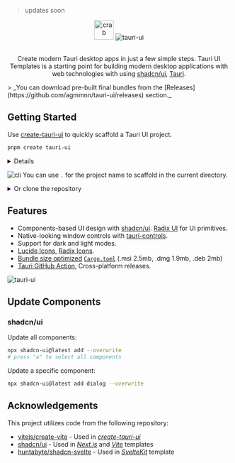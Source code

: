 > updates soon

<div align="center">
<a href="https://tauriui.vercel.app/"><img src="https://github.com/agmmnn/tauri-ui/assets/16024979/9c694ee2-f2c8-4bec-9c06-c3a6f7d4f901" width="44" height="44" alt="crab"/></a> <img src="https://github.com/agmmnn/tauri-ui/assets/16024979/fd89df5b-77f9-417e-89c8-ccf433cdf405" alt="tauri-ui"/>

<br>
<br>

Create modern Tauri desktop apps in just a few simple steps. Tauri UI Templates is a starting point for building modern desktop applications with web technologies with using [shadcn/ui](https://github.com/shadcn/ui), [Tauri](https://github.com/tauri-apps/tauri).
</div>
> _You can download pre-built final bundles from the [Releases](https://github.com/agmmnn/tauri-ui/releases) section._

## Getting Started

Use [create-tauri-ui](https://npmjs.com/package/create-tauri-ui) to quickly scaffold a Tauri UI project.

```bash
pnpm create tauri-ui
```

<details>

```bash
npx create-tauri-ui@latest
pnpm create tauri-ui
npm create tauri-ui@latest
yarn create tauri-ui
```

Then follow the prompts!

You can also directly specify the project name and the template you want to use via additional command line options. For example, to scaffold a Tauri-UI project, run:

```bash
# npm 7+, extra double-dash is needed:
npm create tauri-ui@latest my-tauri-app -- --template vite

# yarn
yarn create tauri-ui my-tauri-app --template next

# pnpm
pnpm create tauri-ui my-tauri-app --template sveltekit
```

</details>

![cli](https://github.com/agmmnn/tauri-ui/assets/16024979/86bf3b81-8671-4de3-bb48-7fb24fe48802)
You can use `.` for the project name to scaffold in the current directory.

<details>

<summary>
Or clone the repository
</summary>

```bash
gh repo clone agmmnn/tauri-ui
cd tauri-ui/templates/<template>

pnpm i
pnpm tauri dev
pnpm tauri build
```

</details>

## Features

- Components-based UI design with [shadcn/ui](https://ui.shadcn.com/). [Radix UI](https://www.radix-ui.com/) for UI primitives.
- Native-looking window controls with [tauri-controls](https://github.com/agmmnn/tauri-controls).
- Support for dark and light modes.
- [Lucide Icons](https://lucide.dev/), [Radix Icons](https://icons.radix-ui.com/).
- [Bundle size optimized](https://github.com/johnthagen/min-sized-rust) [`Cargo.toml`](/src-tauri/Cargo.toml) (.msi 2.5mb, .dmg 1.9mb, .deb 2mb)
- [Tauri GitHub Action](https://github.com/tauri-apps/tauri-action), Cross-platform releases.

![tauri-ui](https://user-images.githubusercontent.com/16024979/232823230-19d22434-8e28-43c2-bb70-e45a2fc2da88.gif)

## Update Components

### shadcn/ui

Update all components:

```bash
npx shadcn-ui@latest add --overwrite
# press "a" to select all components
```

Update a specific component:

```bash
npx shadcn-ui@latest add dialog --overwrite
```

## Acknowledgements

This project utilizes code from the following repository:

- [vitejs/create-vite](https://github.com/vitejs/vite/blob/main/packages/create-vite) - Used in _[create-tauri-ui](https://www.npmjs.com/package/create-tauri-ui)_
- [shadcn/ui](https://github.com/shadcn/ui/tree/main/apps/www) - Used in _[Next.js](https://github.com/vercel/next.js/)_ and _[Vite](https://github.com/vitejs/vite)_ templates
- [huntabyte/shadcn-svelte](https://github.com/huntabyte/shadcn-svelte) - Used in _[SvelteKit](https://github.com/sveltejs/svelte)_ template
